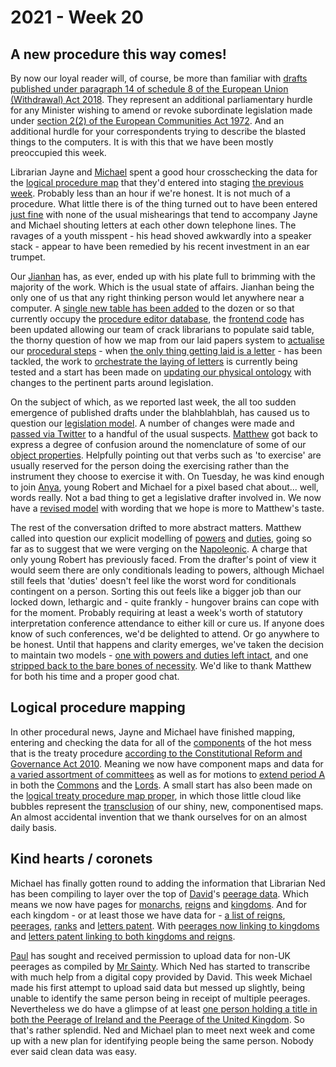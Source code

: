 # 2021 - Week 20

## A new procedure this way comes!

By now our loyal reader will, of course, be more than familiar with [drafts published under paragraph 14 of schedule 8 of the European Union (Withdrawal) Act 2018](https://www.legislation.gov.uk/ukpga/2018/16/schedule/8/enacted#schedule-8-paragraph-14). They represent an additional parliamentary hurdle for any Minister wishing to amend or revoke subordinate legislation made under [section 2(2) of the European Communities Act 1972](https://www.legislation.gov.uk/ukpga/1972/68/section/2/2020-01-31#section-2-2). And an additional hurdle for your correspondents trying to describe the blasted things to the computers. It is with this that we have been mostly preoccupied this week.

Librarian Jayne and [Michael](https://twitter.com/fantasticlife) spent a good hour crosschecking the  data for the [logical procedure map](https://ukparliament.github.io/ontologies/procedure/flowcharts/published-drafts-under-euwa/logic-gates/published-drafts-under-euwa.pdf) that they'd entered into staging [the previous week](https://ukparliament.github.io/ontologies/meta/weeknotes/2021/19/). Probably less than an hour if we're honest. It is not much of a procedure. What little there is of the thing turned out to have been entered [just fine](https://trello.com/c/CUY4soyO/21-check-step-type-procedure-in-staging) with none of the usual mishearings that tend to accompany Jayne and Michael shouting letters at each other down telephone lines. The ravages of a youth misspent - his head shoved awkwardly into a speaker stack - appear to have been remedied by his recent investment in an ear trumpet.

Our [Jianhan](https://twitter.com/jianhanzhu) has, as ever, ended up with his plate full to brimming with the majority of the work. Which is the usual state of affairs. Jianhan being the only one of us that any right thinking person would let anywhere near a computer. A [single new table has been added](https://trello.com/c/ZtzHLR02/1-new-table-in-editor-database-for-published-drafts) to the dozen or so that currently occupy the [procedure editor database](https://github.com/ukparliament/ontologies/blob/master/procedure/meta/editor/schema.png), the [frontend code](https://trello.com/c/qu14MVE8/15-interface-to-populate-published-drafts-in-procedure-editor-database) has been updated allowing our team of crack librarians to populate said table, the thorny question of how we map from our laid papers system to [actualise](https://ukparliament.github.io/ontologies/procedure/procedure-ontology.html#d4e308) our [procedural steps](https://ukparliament.github.io/ontologies/procedure/procedure-ontology.html#d4e175) - when [the only thing getting laid is a letter](https://trello.com/c/xrmeh1VZ/4-how-do-we-deal-with-the-letter-being-laid-but-not-the-paper) - has been tackled, the work to [orchestrate the laying of letters](https://trello.com/c/PKOM0nRl/8-adjust-orchestration-to-pull-in-published-drafts) is currently being tested and a start has been made on [updating our physical ontology](https://trello.com/c/Jrysyf83/7-add-published-drafts-to-physical-ontology) with changes to the pertinent parts around legislation.

On the subject of which, as we reported last week, the all too sudden emergence of published drafts under the blahblahblah, has caused us to question our [legislation model](https://ukparliament.github.io/ontologies/legislation/legislation-ontology.html). A number of changes were made and [passed via Twitter](https://twitter.com/fantasticlife/status/1392802543357603842) to a handful of the usual suspects. [Matthew](https://twitter.com/mattwadd) got back to express a degree of confusion around the nomenclature of some of our [object properties](https://www.w3.org/TR/owl-ref/#ObjectProperty-def). Helpfully pointing out that verbs such as 'to exercise' are usually reserved for the person doing the exercising rather than the instrument they choose to exercise it with. On Tuesday, he was kind enough to join [Anya](https://twitter.com/bitten_), young Robert and Michael for a pixel based chat about... well, words really. Not a bad thing to get a legislative drafter involved in. We now have a [revised model](https://ukparliament.github.io/ontologies/legislation/power-duty-decant/legislation-ontology.html) with wording that we hope is more to Matthew's taste.

The rest of the conversation drifted to more abstract matters. Matthew called into question our explicit modelling of [powers](https://ukparliament.github.io/ontologies/legislation/power-duty-decant/legislation-ontology.html#d4e168) and [duties](https://ukparliament.github.io/ontologies/legislation/power-duty-decant/legislation-ontology.html#d4e275), going so far as to suggest that we were verging on the [Napoleonic](https://en.wikipedia.org/wiki/Napoleonic_Code). A charge that only young Robert has previously faced. From the drafter's point of view it would seem there are only conditionals leading to powers, although Michael still feels that 'duties' doesn't feel like the worst word for conditionals contingent on a person. Sorting this out feels like a bigger job than our locked down, lethargic and - quite frankly - hungover brains can cope with for the moment. Probably requiring at least a week's worth of statutory interpretation conference attendance to either kill or cure us. If anyone does know of such conferences, we'd be delighted to attend. Or go anywhere to be honest. Until that happens and clarity emerges, we've taken the decision to maintain two models - [one with powers and duties left intact](https://ukparliament.github.io/ontologies/legislation/power-duty-decant/legislation-ontology.html), and one [stripped back to the bare bones of necessity](https://ukparliament.github.io/ontologies/legislation/legislation-ontology.html). We'd like to thank Matthew for both his time and a proper good chat.

## Logical procedure mapping

In other procedural news, Jayne and Michael have finished mapping, entering and checking the data for all of the [components](https://github.com/ukparliament/ontologies/tree/master/procedure/flowcharts/crag-treaties/logic-gates/components) of the hot mess that is the treaty procedure [according to the Constitutional Reform and Governance Act 2010](https://www.legislation.gov.uk/ukpga/2010/25/part/2). Meaning we now have component maps and data for [a varied assortment of committees](https://trello.com/c/Jao1oZtH/18-remap-crag-treaty-committees) as well as for motions to [extend period A](https://www.legislation.gov.uk/ukpga/2010/25/part/2#section-21-1) in both the [Commons](https://trello.com/c/mtumLVqM/132-commons-motion-extend) and the [Lords](https://trello.com/c/VsHLN1LA/133-lords-motion-extend). A small start has also been made on the [logical treaty procedure map proper](https://ukparliament.github.io/ontologies/procedure/flowcharts/crag-treaties/logic-gates/crag-treaties.pdf), in which those little cloud like bubbles represent the [transclusion](https://en.wikipedia.org/wiki/Transclusion) of our shiny, new, componentised maps. An almost accidental invention that we thank ourselves for on an almost daily basis.

## Kind hearts / coronets

Michael has finally gotten round to adding the information that Librarian Ned has been compiling to layer over the top of [David](https://twitter.com/clerkly)'s [peerage data](https://api.parliament.uk/peerages). Which means we now have pages for [monarchs](https://api.parliament.uk/peerages/monarchs), [reigns](https://api.parliament.uk/peerages/reigns) and [kingdoms](https://api.parliament.uk/peerages/kingdoms). And for each kingdom - or at least those we have data for - [a list of reigns](https://api.parliament.uk/peerages/kingdoms/3/reigns), [peerages](https://api.parliament.uk/peerages/kingdoms/3/peerages/a-z/a), [ranks](https://api.parliament.uk/peerages/kingdoms/3/ranks) and [letters patent](https://api.parliament.uk/peerages/kingdoms/3/letters-patent). With [peerages now linking to kingdoms](https://api.parliament.uk/peerages/peerages/3120) and [letters patent linking to both kingdoms and reigns](https://api.parliament.uk/peerages/letters-patent/2946).

[Paul](https://twitter.com/pseaward1) has sought and received permission to upload data for non-UK peerages as compiled by [Mr Sainty](https://en.wikipedia.org/wiki/John_Sainty_(civil_servant)). Which Ned has started to transcribe with much help from a digital copy provided by David. This week Michael made his first attempt to upload said data but messed up slightly, being unable to identify the same person being in receipt of multiple peerages. Nevertheless we do have a glimpse of at least [one person holding a title in both the Peerage of Ireland and the Peerage of the United Kingdom](https://api.parliament.uk/peerages/people/279). So that's rather splendid. Ned and Michael plan to meet next week and come up with a new plan for identifying people being the same person. Nobody ever said clean data was easy.
